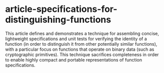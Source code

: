 # article-specifications-for-distinguishing-functions
This article defines and demonstrates a technique for assembling concise, lightweight specifications and unit tests for verifying the identity of a function (in order to distinguish it from other potentially similar functions), with a particular focus on functions that operate on binary data (such as cryptographic primitives). This technique sacrifices completeness in order to enable highly compact and portable representations of function specifications.
